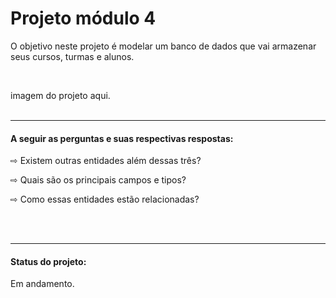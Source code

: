 <h1> Projeto módulo 4 </h1>

<p> O objetivo neste projeto é modelar um banco de dados que vai armazenar seus cursos, turmas e alunos. </p>
<br>


imagem do projeto aqui.
<br>
<br>
<hr>



<h4> A seguir as perguntas e suas respectivas respostas: </h4>

<p> ⇨ Existem outras entidades além dessas três? </p>
<p> </p>

<p> ⇨ Quais são os principais campos e tipos? </p>
<p> </p>

<p> ⇨ Como essas entidades estão relacionadas? </p>
<p> </p>

<br>
<br>
<hr>

<h4> Status do projeto: </h4>

<p> Em andamento. </p> 

